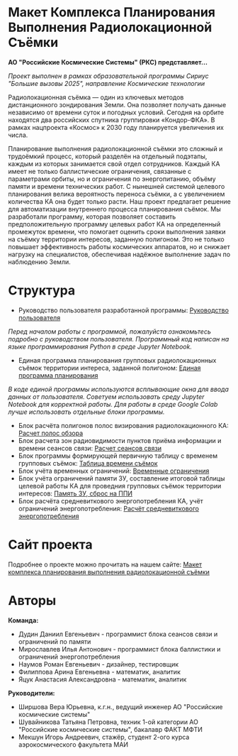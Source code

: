 # Макет Комплекса Планирования Выполнения Радиолокационной Съёмки

**АО "Российские Космические Системы" (РКС) представляет...**

*Проект выполнен в рамках образовательной программы Сириус "Большие вызовы 2025", направление Космические технологии*

Радиолокационная съёмка — один из ключевых методов дистанционного зондирования Земли. Она позволяет получать данные независимо от времени суток и погодных условий. Сегодня на орбите находятся два российских спутника группировки «Кондор-ФКА». В рамках нацпроекта «Космос» к 2030 году планируется увеличения их числа.

Планирование выполнения радиолокационной съёмки это сложный и трудоёмкий процесс, который разделён на отдельный подэтапы, каждым из которых занимается свой отдел сотрудников. Каждый КА имеет не только баллистические ограничения, связанные с параметрами орбиты, но и ограничения по энергопитанию, объёму памяти и времени технических работ. С нынешней системой целевого планирования велика вероятность переноса съёмки, а с увеличением количества КА она будет только расти. Наш проект предлагает решение для автоматизации внутреннего процесса планирования съёмок. Мы разработали программу, которая позволяет составить предположительную программу целевых работ КА на определенный промежуток времени, что помогает оценить сроки выполнения заявки на съёмку территории интересов, заданную полигоном. Это не только повышает эффективность работы космических аппаратов, но и снижает нагрузку на специалистов, обеспечивая надёжное выполнение задач по наблюдению Земли.

# Структура
- Руководство пользователя разработанной программы: [Руководство пользователя](https://github.com/Roma7888/planning_orbital_programm/blob/main/%D0%A0%D1%83%D0%BA%D0%BE%D0%B2%D0%BE%D0%B4%D1%81%D1%82%D0%B2%D0%BE%20%D0%BF%D0%BE%D0%BB%D1%8C%D0%B7%D0%BE%D0%B2%D0%B0%D1%82%D0%B5%D0%BB%D1%8F.pdf)

*Перед началом работы с программой, пожалуйста ознакомьтесь подробно с руководством пользователя. Программный код написан на языке программирования Python в среде Jupyter Notebook.*

- Единая программа планирования групповых радиолокационных съёмок территории интереса, заданной полигоном: [Единая программа планирования](https://github.com/Roma7888/planning_orbital_programm/blob/main/%D0%95%D0%B4%D0%B8%D0%BD%D0%B0%D1%8F_%D0%BF%D1%80%D0%BE%D0%B3%D1%80%D0%B0%D0%BC%D0%BC%D0%B0_%D0%BF%D0%BB%D0%B0%D0%BD%D0%B8%D1%80%D0%BE%D0%B2%D0%B0%D0%BD%D0%B8%D1%8F(%D0%95%D0%9F%D0%9F).ipynb)

*В коде единой программы используются всплывающие окна для ввода данных от пользователя. Советуем использовать среду Jupyter Notebook для корректной работы. Для работы в среде Google Colab лучше использовать отдельные блоки программы.*

- Блок расчёта полигонов полос визирования радиолокационного КА: [Расчет полос обзора](https://github.com/Roma7888/planning_orbital_programm/blob/main/%D0%A0%D0%B0%D1%81%D1%87%D0%B5%D1%82_%D0%BF%D0%BE%D0%BB%D0%BE%D1%81_%D0%BE%D0%B1%D0%B7%D0%BE%D1%80%D0%B0.ipynb)
- Блок расчета зон радиовидимости пунктов приёма информации и времени сеансов связи: [Расчет сеансов связи](https://github.com/Roma7888/planning_orbital_programm/blob/main/%D0%A0%D0%B0%D1%81%D1%87%D1%91%D1%82_%D1%81%D0%B5%D0%B0%D0%BD%D1%81%D0%BE%D0%B2_%D1%81%D0%B2%D1%8F%D0%B7%D0%B8.ipynb)
- Блок программы формирующей первичную таблицу с временем групповых съёмок: [Таблица времени съёмок](https://github.com/Roma7888/planning_orbital_programm/blob/main/%D0%A1%D0%BE%D1%81%D1%82%D0%B0%D0%B2%D0%BB%D0%B5%D0%BD%D0%B8%D0%B5_%D1%82%D0%B0%D0%B1%D0%BB%D0%B8%D1%86%D1%8B_%D0%B2%D1%80%D0%B5%D0%BC%D0%B5%D0%BD%D0%B8_%D0%BF%D0%BE_%D1%82%D0%BE%D1%87%D0%BA%D0%B0%D0%BC.ipynb)
- Блок учёта временных ограничений: [Временные ограничения](https://github.com/Roma7888/planning_orbital_programm/blob/main/%D0%92%D1%80%D0%B5%D0%BC%D0%B5%D0%BD%D0%BD%D1%8B%D0%B5_%D0%BE%D0%B3%D1%80%D0%B0%D0%BD%D0%B8%D1%87%D0%B5%D0%BD%D0%B8%D1%8F.ipynb)
- Блок учёта ограничений памяти ЗУ, составление итоговой таблицы целевой работы КА для проведния групповых съёмок территории интересов: [Память ЗУ, сброс на ППИ](https://github.com/Roma7888/planning_orbital_programm/blob/main/%D0%9F%D0%B0%D0%BC%D1%8F%D1%82%D1%8C_%D0%97%D0%A3_%D1%81%D0%B1%D1%80%D0%BE%D1%81_%D0%BD%D0%B0_%D0%9F%D0%9F%D0%98.ipynb)
- Блок расчёта средневиткового энергопотребления КА, учёт ограничений энергопотребления: [Расчёт средневиткового энергопотребления](https://github.com/Roma7888/planning_orbital_programm/blob/main/%D0%A0%D0%B0%D1%81%D1%87%D0%B5%D1%82_%D1%81%D1%80%D0%B5%D0%B4%D0%BD%D0%B5%D0%B2%D0%B8%D1%82%D0%BA%D0%BE%D0%B2%D0%BE%D0%B3%D0%BE_%D1%8D%D0%BD%D0%B5%D1%80%D0%B3%D0%BE%D0%BF%D0%BE%D1%82%D1%80%D0%B5%D0%B1%D0%BB%D0%B5%D0%BD%D0%B8%D1%8F.ipynb)

# Сайт проекта
Подробнее о проекте можно прочитать на нашем сайте: [Макет комплекса планирования выполнения радиолокационной съёмки](https://bigchallengesmkpvrs.tilda.ws/)

# Авторы
**Команда:**
- Дудин Даниил Евгеньевич - программист блока сеансов связи и ограничений по памяти
- Мирославлев Илья Антонович - программист блока баллистики и ограничений энергопотребления
- Наумов Роман Евгеньевич - дизайнер, тестировщик
- Филиппова Арина Евгеньевна - математик, аналитик
- Яцук Анастасия Александровна - математик, аналитик

**Руководители:**
- Ширшова Вера Юрьевна, к.г.н., ведущий инженер АО "Российские космические системы"
- Шувайникова Татьяна Петровна, техник 1-ой категории АО "Российские космические системы", бакалавр ФАКТ МФТИ
- Мекшун Игорь Андреевич, стажёр, студент 2-ого курса аэрокосмического факультета МАИ




  

